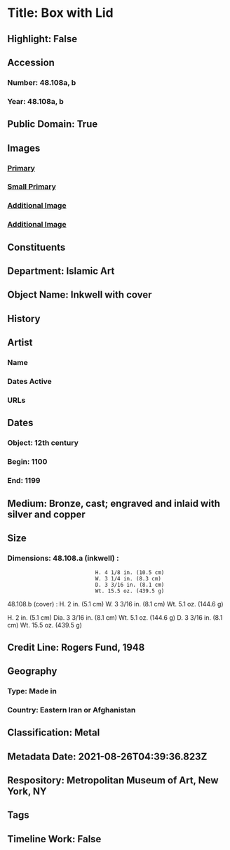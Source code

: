 # Title: Box with Lid
## Highlight: False
## Accession
### Number: 48.108a, b
### Year: 48.108a, b
## Public Domain: True
## Images
### [Primary](https://images.metmuseum.org/CRDImages/is/original/sf48-108a.jpg)
### [Small Primary](https://images.metmuseum.org/CRDImages/is/web-large/sf48-108a.jpg)
### [Additional Image](https://images.metmuseum.org/CRDImages/is/original/sf48-108b.jpg)
### [Additional Image](https://images.metmuseum.org/CRDImages/is/original/sf48-108c.jpg)
## Constituents
## Department: Islamic Art
## Object Name: Inkwell with cover
## History
## Artist
### Name
### Dates Active
### URLs
## Dates
### Object: 12th century
### Begin: 1100
### End: 1199
## Medium: Bronze, cast; engraved and inlaid with silver and copper
## Size
### Dimensions: 48.108.a (inkwell) :
                                H. 4 1/8 in. (10.5 cm)
                                W. 3 1/4 in. (8.3 cm)
                                D. 3 3/16 in. (8.1 cm)
                                Wt. 15.5 oz. (439.5 g)
48.108.b (cover) :
                                H. 2 in. (5.1 cm)
                                W. 3 3/16 in. (8.1 cm)
                                Wt. 5.1 oz. (144.6 g)

  H. 2 in. (5.1 cm)
  Dia. 3 3/16 in. (8.1 cm)
  Wt. 5.1 oz. (144.6 g)
  D. 3 3/16 in. (8.1 cm)
  Wt. 15.5 oz. (439.5 g)
## Credit Line: Rogers Fund, 1948
## Geography
### Type: Made in
### Country: Eastern Iran or Afghanistan
## Classification: Metal
## Metadata Date: 2021-08-26T04:39:36.823Z
## Respository: Metropolitan Museum of Art, New York, NY
## Tags
## Timeline Work: False